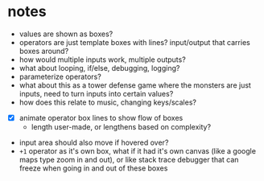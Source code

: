 # notes

- values are shown as boxes?
- operators are just template boxes with lines? input/output that carries boxes around?
- how would multiple inputs work, multiple outputs?
- what about looping, if/else, debugging, logging?
- parameterize operators?
- what about this as a tower defense game where the monsters are just inputs, need to turn inputs into certain values?
- how does this relate to music, changing keys/scales?
- [x] animate operator box lines to show flow of boxes
  - length user-made, or lengthens based on complexity?
- input area should also move if hovered over?
- `+1` operator as it's own box, what if it had it's own canvas (like a google maps type zoom in and out), or like stack trace debugger that can freeze when going in and out of these boxes
